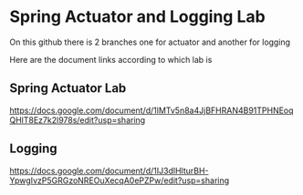 # Spring Actuator and Logging Lab

On this github there is 2 branches one for actuator and another for logging

Here are the document links according to which lab is

## Spring Actuator Lab
https://docs.google.com/document/d/1lMTv5n8a4JjBFHRAN4B91TPHNEoqQHlT8Ez7k2l978s/edit?usp=sharing

## Logging
https://docs.google.com/document/d/1IJ3dlHlturBH-YpwgIvzP5GRGzoNREOuXecqA0ePZPw/edit?usp=sharing
